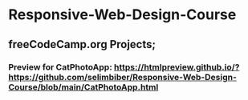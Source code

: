# Responsive-Web-Design-Course
## freeCodeCamp.org Projects;
### Preview for CatPhotoApp: https://htmlpreview.github.io/?https://github.com/selimbiber/Responsive-Web-Design-Course/blob/main/CatPhotoApp.html
